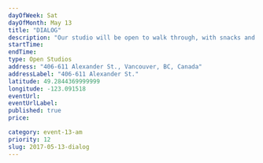 ```yaml
---
dayOfWeek: Sat
dayOfMonth: May 13
title: "DIALOG"
description: "Our studio will be open to walk through, with snacks and refreshments for your enjoyment while staff are available to answer questions and show you how we work. Take the elevator to 4th floor. "
startTime: 
endTime: 
type: Open Studios
address: "406-611 Alexander St., Vancouver, BC, Canada"
addressLabel: "406-611 Alexander St."
latitude: 49.2844369999999
longitude: -123.091518
eventUrl: 
eventUrlLabel: 
published: true
price: 

category: event-13-am
priority: 12
slug: 2017-05-13-dialog
---
```

